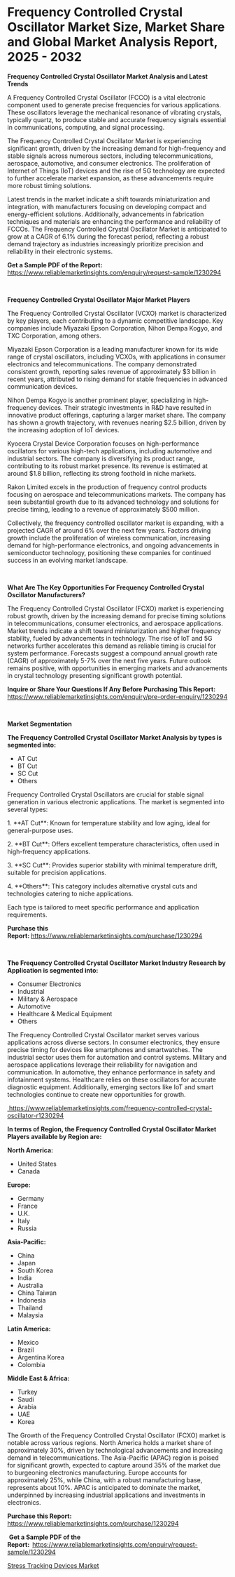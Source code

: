 <p><h1>Frequency Controlled Crystal Oscillator Market Size, Market Share and Global Market Analysis Report, 2025 - 2032</h1></p><p><strong>Frequency Controlled Crystal Oscillator Market Analysis and Latest Trends</strong></p>
<p><p>A Frequency Controlled Crystal Oscillator (FCCO) is a vital electronic component used to generate precise frequencies for various applications. These oscillators leverage the mechanical resonance of vibrating crystals, typically quartz, to produce stable and accurate frequency signals essential in communications, computing, and signal processing.</p><p>The Frequency Controlled Crystal Oscillator Market is experiencing significant growth, driven by the increasing demand for high-frequency and stable signals across numerous sectors, including telecommunications, aerospace, automotive, and consumer electronics. The proliferation of Internet of Things (IoT) devices and the rise of 5G technology are expected to further accelerate market expansion, as these advancements require more robust timing solutions.</p><p>Latest trends in the market indicate a shift towards miniaturization and integration, with manufacturers focusing on developing compact and energy-efficient solutions. Additionally, advancements in fabrication techniques and materials are enhancing the performance and reliability of FCCOs. The Frequency Controlled Crystal Oscillator Market is anticipated to grow at a CAGR of 6.1% during the forecast period, reflecting a robust demand trajectory as industries increasingly prioritize precision and reliability in their electronic systems.</p></p>
<p><strong>Get a Sample PDF of the Report:&nbsp;</strong> <a href="https://www.reliablemarketinsights.com/enquiry/request-sample/1230294?utm_campaign=2347&utm_medium=2&utm_source=Github&utm_content=ia&utm_term=13022025&utm_id=frequency-controlled-crystal-oscillator">https://www.reliablemarketinsights.com/enquiry/request-sample/1230294</a></p>
<p>&nbsp;</p>
<p><strong>Frequency Controlled Crystal Oscillator Major Market Players</strong></p>
<p><p>The Frequency Controlled Crystal Oscillator (VCXO) market is characterized by key players, each contributing to a dynamic competitive landscape. Key companies include Miyazaki Epson Corporation, Nihon Dempa Kogyo, and TXC Corporation, among others.</p><p>Miyazaki Epson Corporation is a leading manufacturer known for its wide range of crystal oscillators, including VCXOs, with applications in consumer electronics and telecommunications. The company demonstrated consistent growth, reporting sales revenue of approximately $3 billion in recent years, attributed to rising demand for stable frequencies in advanced communication devices.</p><p>Nihon Dempa Kogyo is another prominent player, specializing in high-frequency devices. Their strategic investments in R&D have resulted in innovative product offerings, capturing a larger market share. The company has shown a growth trajectory, with revenues nearing $2.5 billion, driven by the increasing adoption of IoT devices.</p><p>Kyocera Crystal Device Corporation focuses on high-performance oscillators for various high-tech applications, including automotive and industrial sectors. The company is diversifying its product range, contributing to its robust market presence. Its revenue is estimated at around $1.8 billion, reflecting its strong foothold in niche markets.</p><p>Rakon Limited excels in the production of frequency control products focusing on aerospace and telecommunications markets. The company has seen substantial growth due to its advanced technology and solutions for precise timing, leading to a revenue of approximately $500 million.</p><p>Collectively, the frequency controlled oscillator market is expanding, with a projected CAGR of around 6% over the next few years. Factors driving growth include the proliferation of wireless communication, increasing demand for high-performance electronics, and ongoing advancements in semiconductor technology, positioning these companies for continued success in an evolving market landscape.</p></p>
<p>&nbsp;</p>
<p><strong>What Are The Key Opportunities For Frequency Controlled Crystal Oscillator Manufacturers?</strong></p>
<p><p>The Frequency Controlled Crystal Oscillator (FCXO) market is experiencing robust growth, driven by the increasing demand for precise timing solutions in telecommunications, consumer electronics, and aerospace applications. Market trends indicate a shift toward miniaturization and higher frequency stability, fueled by advancements in technology. The rise of IoT and 5G networks further accelerates this demand as reliable timing is crucial for system performance. Forecasts suggest a compound annual growth rate (CAGR) of approximately 5-7% over the next five years. Future outlook remains positive, with opportunities in emerging markets and advancements in crystal technology presenting significant growth potential.</p></p>
<p><strong>Inquire or Share Your Questions If Any Before Purchasing This Report:</strong> <a href="https://www.reliablemarketinsights.com/enquiry/pre-order-enquiry/1230294?utm_campaign=2347&utm_medium=2&utm_source=Github&utm_content=ia&utm_term=13022025&utm_id=frequency-controlled-crystal-oscillator">https://www.reliablemarketinsights.com/enquiry/pre-order-enquiry/1230294</a></p>
<p>&nbsp;</p>
<p><strong>Market Segmentation</strong></p>
<p><strong>The Frequency Controlled Crystal Oscillator Market Analysis by types is segmented into:</strong></p>
<p><ul><li>AT Cut</li><li>BT Cut</li><li>SC Cut</li><li>Others</li></ul></p>
<p><p>Frequency Controlled Crystal Oscillators are crucial for stable signal generation in various electronic applications. The market is segmented into several types: </p><p>1. **AT Cut**: Known for temperature stability and low aging, ideal for general-purpose uses.</p><p>2. **BT Cut**: Offers excellent temperature characteristics, often used in high-frequency applications.</p><p>3. **SC Cut**: Provides superior stability with minimal temperature drift, suitable for precision applications.</p><p>4. **Others**: This category includes alternative crystal cuts and technologies catering to niche applications. </p><p>Each type is tailored to meet specific performance and application requirements.</p></p>
<p><strong>Purchase this Report:&nbsp;</strong><a href="https://www.reliablemarketinsights.com/purchase/1230294?utm_campaign=2347&utm_medium=2&utm_source=Github&utm_content=ia&utm_term=13022025&utm_id=frequency-controlled-crystal-oscillator">https://www.reliablemarketinsights.com/purchase/1230294</a></p>
<p>&nbsp;</p>
<p><strong>The Frequency Controlled Crystal Oscillator Market Industry Research by Application is segmented into:</strong></p>
<p><ul><li>Consumer Electronics</li><li>Industrial</li><li>Military & Aerospace</li><li>Automotive</li><li>Healthcare & Medical Equipment</li><li>Others</li></ul></p>
<p><p>The Frequency Controlled Crystal Oscillator market serves various applications across diverse sectors. In consumer electronics, they ensure precise timing for devices like smartphones and smartwatches. The industrial sector uses them for automation and control systems. Military and aerospace applications leverage their reliability for navigation and communication. In automotive, they enhance performance in safety and infotainment systems. Healthcare relies on these oscillators for accurate diagnostic equipment. Additionally, emerging sectors like IoT and smart technologies continue to create new opportunities for growth.</p></p>
<p><a href="https://www.reliablemarketinsights.com/frequency-controlled-crystal-oscillator-r1230294?utm_campaign=2347&utm_medium=2&utm_source=Github&utm_content=ia&utm_term=13022025&utm_id=frequency-controlled-crystal-oscillator">&nbsp;https://www.reliablemarketinsights.com/frequency-controlled-crystal-oscillator-r1230294</a></p>
<p><strong>In terms of Region, the Frequency Controlled Crystal Oscillator Market Players available by Region are:</strong></p>
<p>
    <p> <strong> North America: </strong>
        <ul>
            <li>United States</li>
            <li>Canada</li>
        </ul>
        </p> 
    <p> <strong> Europe: </strong>
        <ul>
            <li>Germany</li>
            <li>France</li>
            <li>U.K.</li>
            <li>Italy</li>
            <li>Russia</li>
        </ul>
        </p> 
    <p> <strong> Asia-Pacific: </strong>
        <ul>
            <li>China</li>
            <li>Japan</li>
            <li>South Korea</li>
            <li>India</li>
            <li>Australia</li>
            <li>China Taiwan</li>
            <li>Indonesia</li>
            <li>Thailand</li>
            <li>Malaysia</li>
        </ul>
        </p> 
    <p> <strong> Latin America: </strong>
        <ul>
            <li>Mexico</li>
            <li>Brazil</li>
            <li>Argentina Korea</li>
            <li>Colombia</li>
        </ul>
        </p> 
    <p> <strong> Middle East & Africa: </strong>
        <ul>
            <li>Turkey</li>
            <li>Saudi</li>
            <li>Arabia</li>
            <li>UAE</li>
            <li>Korea</li>
        </ul>
    </p>
    </p>
<p><p>The Growth of the Frequency Controlled Crystal Oscillator (FCXO) market is notable across various regions. North America holds a market share of approximately 30%, driven by technological advancements and increasing demand in telecommunications. The Asia-Pacific (APAC) region is poised for significant growth, expected to capture around 35% of the market due to burgeoning electronics manufacturing. Europe accounts for approximately 25%, while China, with a robust manufacturing base, represents about 10%. APAC is anticipated to dominate the market, underpinned by increasing industrial applications and investments in electronics.</p></p>
<p><strong>Purchase this Report: </strong><a href="https://www.reliablemarketinsights.com/purchase/1230294?utm_campaign=2347&utm_medium=2&utm_source=Github&utm_content=ia&utm_term=13022025&utm_id=frequency-controlled-crystal-oscillator">https://www.reliablemarketinsights.com/purchase/1230294</a></p>
<p>&nbsp;<strong>Get a Sample PDF of the Report:&nbsp;&nbsp;</strong><a href="https://www.reliablemarketinsights.com/enquiry/request-sample/1230294?utm_campaign=2347&utm_medium=2&utm_source=Github&utm_content=ia&utm_term=13022025&utm_id=frequency-controlled-crystal-oscillator">https://www.reliablemarketinsights.com/enquiry/request-sample/1230294</a></p>
<p><strong></strong></p>
<p><p><a href="https://github.com/janraimondo83/Market-Research-Report-List-1/blob/main/stress-tracking-devices-market.md?utm_campaign=2347&utm_medium=2&utm_source=Github&utm_content=ia&utm_term=13022025&utm_id=frequency-controlled-crystal-oscillator">Stress Tracking Devices Market</a></p></p>